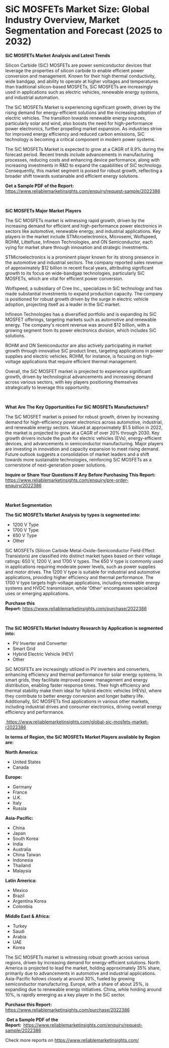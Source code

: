 <p><h1>SiC MOSFETs Market Size: Global Industry Overview, Market Segmentation and Forecast (2025 to 2032)</h1></p><p><strong>SiC MOSFETs Market Analysis and Latest Trends</strong></p>
<p><p>Silicon Carbide (SiC) MOSFETs are power semiconductor devices that leverage the properties of silicon carbide to enable efficient power conversion and management. Known for their high thermal conductivity, wide bandgap, and ability to operate at higher voltages and temperatures than traditional silicon-based MOSFETs, SiC MOSFETs are increasingly used in applications such as electric vehicles, renewable energy systems, and industrial automation.</p><p>The SiC MOSFETs Market is experiencing significant growth, driven by the rising demand for energy-efficient solutions and the increasing adoption of electric vehicles. The transition towards renewable energy sources, particularly solar and wind, also boosts the need for high-performance power electronics, further propelling market expansion. As industries strive for improved energy efficiency and reduced carbon emissions, SiC technology is becoming a critical component in modern power systems.</p><p>The SiC MOSFETs Market is expected to grow at a CAGR of 8.9% during the forecast period. Recent trends include advancements in manufacturing processes, reducing costs and enhancing device performance, along with increasing investments in R&D to expand the capabilities of SiC technology. Consequently, this market segment is poised for robust growth, reflecting a broader shift towards sustainable and efficient energy solutions.</p></p>
<p><strong>Get a Sample PDF of the Report:&nbsp;</strong> <a href="https://www.reliablemarketinsights.com/enquiry/request-sample/2022386?utm_campaign=1558&utm_medium=2&utm_source=Github&utm_content=ia&utm_term=29032025&utm_id=sic-mosfets">https://www.reliablemarketinsights.com/enquiry/request-sample/2022386</a></p>
<p>&nbsp;</p>
<p><strong>SiC MOSFETs Major Market Players</strong></p>
<p><p>The SiC MOSFETs market is witnessing rapid growth, driven by the increasing demand for efficient and high-performance power electronics in sectors like automotive, renewable energy, and industrial applications. Key players in the market include STMicroelectronics, Microsemi, Wolfspeed, ROHM, Littelfuse, Infineon Technologies, and ON Semiconductor, each vying for market share through innovation and strategic investments.</p><p>STMicroelectronics is a prominent player known for its strong presence in the automotive and industrial sectors. The company reported sales revenue of approximately $12 billion in recent fiscal years, attributing significant growth to its focus on wide-bandgap technologies, particularly SiC MOSFETs, which are vital for efficient power conversion.</p><p>Wolfspeed, a subsidiary of Cree Inc., specializes in SiC technology and has made substantial investments to expand production capacity. The company is positioned for robust growth driven by the surge in electric vehicle adoption, projecting itself as a leader in the SiC market.</p><p>Infineon Technologies has a diversified portfolio and is expanding its SiC MOSFET offerings, targeting markets such as automotive and renewable energy. The company's recent revenue was around $12 billion, with a growing segment from its power electronics division, which includes SiC solutions.</p><p>ROHM and ON Semiconductor are also actively participating in market growth through innovative SiC product lines, targeting applications in power supplies and electric vehicles. ROHM, for instance, is focusing on high-voltage applications that require efficient thermal management.</p><p>Overall, the SiC MOSFET market is projected to experience significant growth, driven by technological advancements and increasing demand across various sectors, with key players positioning themselves strategically to leverage this opportunity.</p></p>
<p>&nbsp;</p>
<p><strong>What Are The Key Opportunities For SiC MOSFETs Manufacturers?</strong></p>
<p><p>The SiC MOSFET market is poised for robust growth, driven by increasing demand for high-efficiency power electronics across automotive, industrial, and renewable energy sectors. Valued at approximately $1.5 billion in 2022, the market is projected to grow at a CAGR of over 20% through 2030. Key growth drivers include the push for electric vehicles (EVs), energy-efficient devices, and advancements in semiconductor manufacturing. Major players are investing in innovation and capacity expansion to meet rising demand. Future outlook suggests a consolidation of market leaders and a shift towards more sustainable technologies, reinforcing SiC MOSFETs as a cornerstone of next-generation power solutions.</p></p>
<p><strong>Inquire or Share Your Questions If Any Before Purchasing This Report:</strong> <a href="https://www.reliablemarketinsights.com/enquiry/pre-order-enquiry/2022386?utm_campaign=1558&utm_medium=2&utm_source=Github&utm_content=ia&utm_term=29032025&utm_id=sic-mosfets">https://www.reliablemarketinsights.com/enquiry/pre-order-enquiry/2022386</a></p>
<p>&nbsp;</p>
<p><strong>Market Segmentation</strong></p>
<p><strong>The SiC MOSFETs Market Analysis by types is segmented into:</strong></p>
<p><ul><li>1200 V Type</li><li>1700 V Type</li><li>650 V Type</li><li>Other</li></ul></p>
<p><p>SiC MOSFETs (Silicon Carbide Metal-Oxide-Semiconductor Field-Effect Transistors) are classified into distinct market types based on their voltage ratings: 650 V, 1200 V, and 1700 V types. The 650 V type is commonly used in applications requiring moderate power levels, such as power supplies and motor drives. The 1200 V type is suitable for industrial and automotive applications, providing higher efficiency and thermal performance. The 1700 V type targets high-voltage applications, including renewable energy systems and HVDC transmission, while 'Other' encompasses specialized uses or emerging applications.</p></p>
<p><strong>Purchase this Report:&nbsp;</strong><a href="https://www.reliablemarketinsights.com/purchase/2022386?utm_campaign=1558&utm_medium=2&utm_source=Github&utm_content=ia&utm_term=29032025&utm_id=sic-mosfets">https://www.reliablemarketinsights.com/purchase/2022386</a></p>
<p>&nbsp;</p>
<p><strong>The SiC MOSFETs Market Industry Research by Application is segmented into:</strong></p>
<p><ul><li>PV Inverter and Converter</li><li>Smart Grid</li><li>Hybrid Electric Vehicle (HEV)</li><li>Other</li></ul></p>
<p><p>SiC MOSFETs are increasingly utilized in PV inverters and converters, enhancing efficiency and thermal performance for solar energy systems. In smart grids, they facilitate improved power management and energy distribution, enabling faster response times. Their high efficiency and thermal stability make them ideal for hybrid electric vehicles (HEVs), where they contribute to better energy conversion and longer battery life. Additionally, SiC MOSFETs find applications in various other markets, including industrial drives and consumer electronics, driving overall energy efficiency and performance.</p></p>
<p><a href="https://www.reliablemarketinsights.com/global-sic-mosfets-market-r2022386?utm_campaign=1558&utm_medium=2&utm_source=Github&utm_content=ia&utm_term=29032025&utm_id=sic-mosfets">&nbsp;https://www.reliablemarketinsights.com/global-sic-mosfets-market-r2022386</a></p>
<p><strong>In terms of Region, the SiC MOSFETs Market Players available by Region are:</strong></p>
<p>
    <p> <strong> North America: </strong>
        <ul>
            <li>United States</li>
            <li>Canada</li>
        </ul>
        </p> 
    <p> <strong> Europe: </strong>
        <ul>
            <li>Germany</li>
            <li>France</li>
            <li>U.K.</li>
            <li>Italy</li>
            <li>Russia</li>
        </ul>
        </p> 
    <p> <strong> Asia-Pacific: </strong>
        <ul>
            <li>China</li>
            <li>Japan</li>
            <li>South Korea</li>
            <li>India</li>
            <li>Australia</li>
            <li>China Taiwan</li>
            <li>Indonesia</li>
            <li>Thailand</li>
            <li>Malaysia</li>
        </ul>
        </p> 
    <p> <strong> Latin America: </strong>
        <ul>
            <li>Mexico</li>
            <li>Brazil</li>
            <li>Argentina Korea</li>
            <li>Colombia</li>
        </ul>
        </p> 
    <p> <strong> Middle East & Africa: </strong>
        <ul>
            <li>Turkey</li>
            <li>Saudi</li>
            <li>Arabia</li>
            <li>UAE</li>
            <li>Korea</li>
        </ul>
    </p>
    </p>
<p><p>The SiC MOSFETs market is witnessing robust growth across various regions, driven by increasing demand for energy-efficient solutions. North America is projected to lead the market, holding approximately 35% share, primarily due to advancements in automotive and industrial applications. Asia-Pacific follows closely at around 30%, fueled by growing semiconductor manufacturing. Europe, with a share of about 25%, is expanding due to renewable energy initiatives. China, while holding around 10%, is rapidly emerging as a key player in the SiC sector.</p></p>
<p><strong>Purchase this Report: </strong><a href="https://www.reliablemarketinsights.com/purchase/2022386?utm_campaign=1558&utm_medium=2&utm_source=Github&utm_content=ia&utm_term=29032025&utm_id=sic-mosfets">https://www.reliablemarketinsights.com/purchase/2022386</a></p>
<p>&nbsp;<strong>Get a Sample PDF of the Report:&nbsp;&nbsp;</strong><a href="https://www.reliablemarketinsights.com/enquiry/request-sample/2022386?utm_campaign=1558&utm_medium=2&utm_source=Github&utm_content=ia&utm_term=29032025&utm_id=sic-mosfets">https://www.reliablemarketinsights.com/enquiry/request-sample/2022386</a></p>
<p><strong></strong></p>
<p>Check more reports on <a href="https://www.reliablemarketinsights.com/?utm_campaign=1558&utm_medium=2&utm_source=Github&utm_content=ia&utm_term=29032025&utm_id=sic-mosfets">https://www.reliablemarketinsights.com/</a></p>
